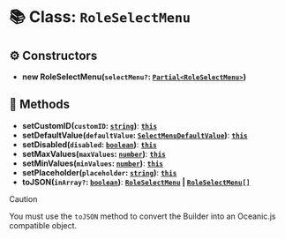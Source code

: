 # 📚 Class: `RoleSelectMenu`

## ⚙️ Constructors

- **new RoleSelectMenu(`selectMenu?`: [`Partial<RoleSelectMenu>`][RoleSelectMenuURL])**

## 🔧 Methods

- **setCustomID(`customID`: [`string`][StringURL])**: **[`this`][ThisURL]**
- **setDefaultValue(`defaultValue`: [`SelectMenuDefaultValue`][SelectMenuDefaultValueURL])**: **[`this`][ThisURL]**
- **setDisabled(`disabled`: [`boolean`][BooleanURL])**: **[`this`][ThisURL]**
- **setMaxValues(`maxValues`: [`number`][NumberURL])**: **[`this`][ThisURL]**
- **setMinValues(`minValues`: [`number`][NumberURL])**: **[`this`][ThisURL]**
- **setPlaceholder(`placeholder`: [`string`][StringURL])**: **[`this`][ThisURL]**
- **toJSON(`inArray?`: [`boolean`][BooleanURL])**: **[`RoleSelectMenu`][RoleSelectMenuURL] | [`RoleSelectMenu[]`][RoleSelectMenuURL]**

> [!CAUTION]
> You must use the `toJSON` method to convert the Builder into an Oceanic.js compatible object.

[BooleanURL]: https://developer.mozilla.org/en-US/docs/Web/JavaScript/Reference/Global_Objects/Boolean
[NumberURL]: https://developer.mozilla.org/en-US/docs/Web/JavaScript/Reference/Global_Objects/Number
[RoleSelectMenuURL]: https://docs.oceanic.ws/dev/interfaces/Types_Channels.RoleSelectMenu.html
[SelectMenuDefaultValueURL]: https://docs.oceanic.ws/dev/interfaces/Types_Interactions.SelectMenuDefaultValue.html
[StringURL]: https://developer.mozilla.org/en-US/docs/Web/JavaScript/Reference/Global_Objects/String
[ThisURL]: https://developer.mozilla.org/en-US/docs/Web/JavaScript/Reference/Operators/this
